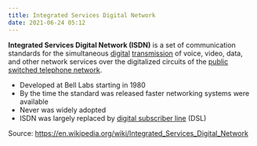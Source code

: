 ```yaml
---
title: Integrated Services Digital Network 
date: 2021-06-24 05:12
---
```


**Integrated Services Digital Network (ISDN)** is a set of communication
standards for the simultaneous [digital](20210624051337-digital-data.md)
[transmission](20210624051556-transmission-telecommunications.md) of
voice, video, data, and other network services over the digitalized circuits of
the [public switched telephone network](20210624051754-public-switched-telephone-network.md).

* Developed at Bell Labs starting in 1980
* By the time the standard was released faster networking systems were available
* Never was widely adopted
* ISDN was largely replaced by [digital subscriber line](20210624052135-digital-subscriber-line.md) (DSL) 

Source: https://en.wikipedia.org/wiki/Integrated_Services_Digital_Network
